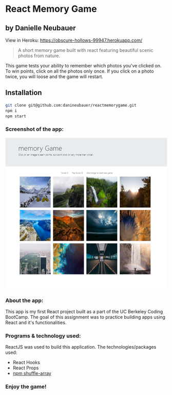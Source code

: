 # React Memory Game 
## by Danielle Neubauer 
View in Heroku: https://obscure-hollows-99947.herokuapp.com/
> A short memory game built with react featuring beautiful scenic photos from nature.

This game tests your ability to remember which photos you've clicked on. To win points, click on all the photos only once. If you click on a photo twice, you will loose and the game will restart. 

## Installation

```sh
git clone git@github.com:danineubauer/reactmemorygame.git
npm i 
npm start
```

### Screenshot of the app:

![](./src/assets/Screenshot.png)

### About the app:

This app is my first React project built as a part of the UC Berkeley Coding BootCamp. The goal of this assignment was to practice building apps using React and it's functionalities. 

### Programs & technology used: 

ReactJS was used to build this application. The technologies/packages used:

* React Hooks 
* React Props
* [npm shuffle-array ](https://www.npmjs.com/package/shuffle-array)

### Enjoy the game! 




